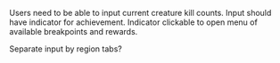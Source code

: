

Users need to be able to input current creature kill counts.
  Input should have indicator for achievement.
    Indicator clickable to open menu of available breakpoints and rewards.


Separate input by region tabs?
